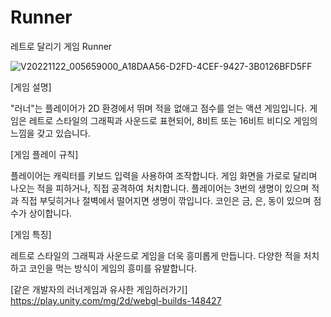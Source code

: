 # Runner
레트로 달리기 게임 Runner

![V20221122_005659000_A18DAA56-D2FD-4CEF-9427-3B0126BFD5FF](https://github.com/bboooyaho/Runner/assets/60571718/49d96187-ab7f-4a28-b5bd-545505a17382)


[게임 설명]

"러너"는 플레이어가 2D 환경에서 뛰며 적을 없애고 점수를 얻는 액션 게임입니다.
게임은 레트로 스타일의 그래픽과 사운드로 표현되어, 8비트 또는 16비트 비디오 게임의 느낌을 갖고 있습니다.

[게임 플레이 규칙]

플레이어는 캐릭터를 키보드 입력을 사용하여 조작합니다.
게임 화면을 가로로 달리며 나오는 적을 피하거나, 직접 공격하여 처치합니다.
플레이어는 3번의 생명이 있으며 적과 직접 부딪히거나 절벽에서 떨어지면 생명이 깎입니다. 
코인은 금, 은, 동이 있으며 점수가 상이합니다. 

[게임 특징]

레트로 스타일의 그래픽과 사운드로 게임을 더욱 흥미롭게 만듭니다.
다양한 적을 처치하고 코인을 먹는 방식이 게임의 흥미를 유발합니다.


[같은 개발자의 러너게임과 유사한 게임하러가기]
https://play.unity.com/mg/2d/webgl-builds-148427
